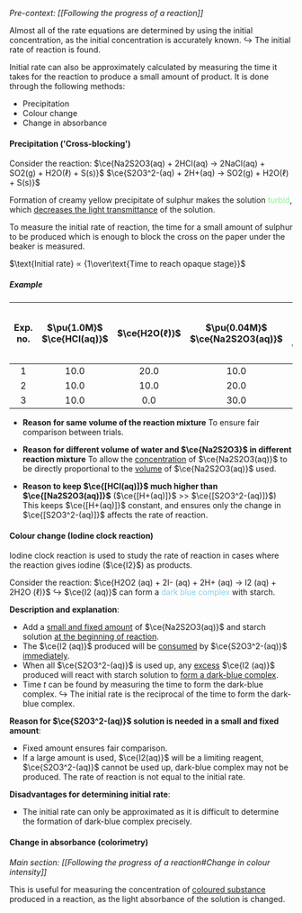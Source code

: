 *Pre-context: [[Following the progress of a reaction]]*

Almost all of the rate equations are determined by using the initial concentration, as the initial concentration is accurately known.
↪️ The initial rate of reaction is found.

Initial rate can also be approximately calculated by measuring the time it takes for the reaction to produce a small amount of product. It is done through the following methods:
- Precipitation
- Colour change
- Change in absorbance

#### Precipitation ('Cross-blocking')
Consider the reaction:
$\ce{Na2S2O3(aq) + 2HCl(aq) -> 2NaCl(aq) + SO2(g) + H2O(ℓ) + S(s)}$
$\ce{S2O3^2-(aq) + 2H+(aq) -> SO2(g) + H2O(ℓ) + S(s)}$

Formation of creamy yellow precipitate of sulphur makes the solution <span style="color: lightgreen">turbid</span>, which <u>decreases the light transmittance</u> of the solution.

To measure the initial rate of reaction, the time for a small amount of sulphur to be produced which is enough to block the cross on the paper under the beaker is measured.

$\text{Initial rate} ∝ {1\over\text{Time to reach opaque stage}}$

##### Example

| Exp. no. | $\pu{1.0M}$<br>$\ce{HCl(aq)}$ | $\ce{H2O(ℓ)}$ | $\pu{0.04M}$<br>$\ce{Na2S2O3(aq)}$ | Time to reach opaque stage | Initial rate<br>($\ce{s^-1}$) |
| :--: | :--: | :--: | :--: | :--: | :--: |
| 1 | 10.0 | 20.0 | 10.0 | 83 | $0.0120$ |
| 2 | 10.0 | 10.0 | 20.0 | 42 | $0.0238$ |
| 3 | 10.0 | 0.0 | 30.0 | 28 | $0.0357$ |
- **Reason for same volume of the reaction mixture**
  To ensure fair comparison between trials.

- **Reason for different volume of water and $\ce{Na2S2O3}$ in different reaction mixture**
  To allow the <u>concentration</u> of $\ce{Na2S2O3(aq)}$ to be directly proportional to the <u>volume</u> of $\ce{Na2S2O3(aq)}$ used.

- **Reason to keep $\ce{[HCl(aq)]}$ much higher than $\ce{[Na2S2O3(aq)]}$**
  ($\ce{[H+(aq)]}$ \>> $\ce{[S2O3^2-(aq)]}$)
  This keeps $\ce{[H+(aq)]}$ constant, and ensures only the change in $\ce{[S2O3^2-(aq)]}$ affects the rate of reaction.

#### Colour change (Iodine clock reaction)
Iodine clock reaction is used to study the rate of reaction in cases where the reaction gives iodine ($\ce{I2}$) as products.

Consider the reaction:
$\ce{H2O2 (aq) + 2I- (aq) + 2H+ (aq) -> I2 (aq) + 2H2O (ℓ)}$
↪️ $\ce{I2 (aq)}$ can form a <span style="color: skyblue">dark blue complex</span> with starch.

**Description and explanation**:
- Add a <u>small and fixed amount</u> of $\ce{Na2S2O3(aq)}$ and starch solution <u>at the beginning of reaction</u>.
- The $\ce{I2 (aq)}$ produced will be <u>consumed</u> by $\ce{S2O3^2-(aq)}$ <u>immediately</u>.
- When all $\ce{S2O3^2-(aq)}$ is used up, any <u>excess</u> $\ce{I2 (aq)}$ produced will react with starch solution to <u>form a dark-blue complex</u>.
- Time $t$ can be found by measuring the time to form the dark-blue complex.
  ↪️ The initial rate is the reciprocal of the time to form the dark-blue complex.

**Reason for $\ce{S2O3^2-(aq)}$ solution is needed in a small and fixed amount**:
- Fixed amount ensures fair comparison.
- If a large amount is used, $\ce{I2(aq)}$ will be a limiting reagent, $\ce{S2O3^2-(aq)}$ cannot be used up, dark-blue complex may not be produced. The rate of reaction is not equal to the initial rate.

**Disadvantages for determining initial rate**:
- The initial rate can only be approximated as it is difficult to determine the formation of dark-blue complex precisely.

#### Change in absorbance (colorimetry)
*Main section: [[Following the progress of a reaction#Change in colour intensity]]*

This is useful for measuring the concentration of <u>coloured substance</u> produced in a reaction, as the light absorbance of the solution is changed.

